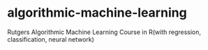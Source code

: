 # algorithmic-machine-learning
Rutgers Algorithmic Machine Learning Course in R(with regression, classification, neural network)

